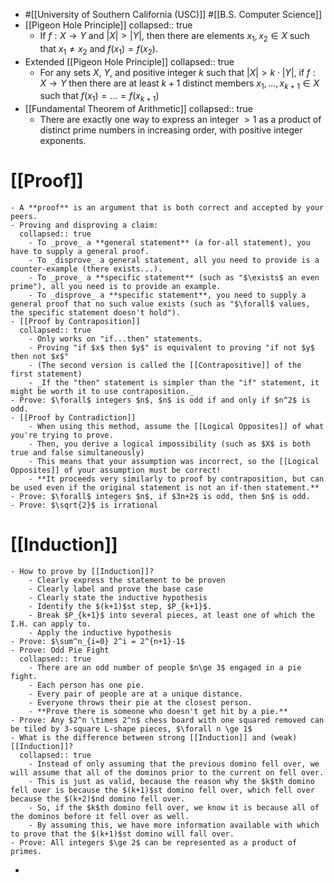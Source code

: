 - #[[University of Southern California (USC)]] #[[B.S. Computer Science]]
- [[Pigeon Hole Principle]]
  collapsed:: true
	- If $f: X \to Y$ and $|X| > |Y|$, then there are elements $x_1, x_2 \in X$ such that $x_1 \ne x_2$ and $f(x_1) = f(x_2)$.
- Extended [[Pigeon Hole Principle]]
  collapsed:: true
	- For any sets $X$, $Y$, and positive integer $k$ such that $|X| > k \cdot |Y|$, if $f: X \to Y$ then there are at least $k+1$ distinct members $x_1, \dots, x_{k+1} \in X$ such that $f(x_1) = \dots = f(x_{k+1})$
- [[Fundamental Theorem of Arithmetic]]
  collapsed:: true
	- There are exactly one way to express an integer $>1$ as a product of distinct prime numbers in increasing order, with positive integer exponents.
# [[Proof]]
	- A **proof** is an argument that is both correct and accepted by your peers.
	- Proving and disproving a claim:
	  collapsed:: true
		- To _prove_ a **general statement** (a for-all statement), you have to supply a general proof.
		- To _disprove_ a general statement, all you need to provide is a counter-example (there exists...).
		- To _prove_ a **specific statement** (such as "$\exists$ an even prime"), all you need is to provide an example.
		- To _disprove_ a **specific statement**, you need to supply a general proof that no such value exists (such as "$\forall$ values, the specific statement doesn't hold").
	- [[Proof by Contraposition]]
	  collapsed:: true
		- Only works on "if...then" statements.
		- Proving "if $x$ then $y$" is equivalent to proving "if not $y$ then not $x$"
		- (The second version is called the [[Contrapositive]] of the first statement)
		- _If the "then" statement is simpler than the "if" statement, it might be worth it to use contraposition._
	- Prove: $\forall$ integers $n$, $n$ is odd if and only if $n^2$ is odd.
	- [[Proof by Contradiction]]
		- When using this method, assume the [[Logical Opposites]] of what you're trying to prove.
		- Then, you derive a logical impossibility (such as $X$ is both true and false simultaneously)
		- This means that your assumption was incorrect, so the [[Logical Opposites]] of your assumption must be correct!
		- **It proceeds very similarly to proof by contraposition, but can be used even if the original statement is not an if-then statement.**
	- Prove: $\forall$ integers $n$, if $3n+2$ is odd, then $n$ is odd.
	- Prove: $\sqrt{2}$ is irrational
# [[Induction]]
	- How to prove by [[Induction]]?
		- Clearly express the statement to be proven
		- Clearly label and prove the base case
		- Clearly state the inductive hypothesis
		- Identify the $(k+1)$st step, $P_{k+1}$.
		- Break $P_{k+1}$ into several pieces, at least one of which the I.H. can apply to.
		- Apply the inductive hypothesis
	- Prove: $\sum^n_{i=0} 2^i = 2^{n+1}-1$
	- Prove: Odd Pie Fight
	  collapsed:: true
		- There are an odd number of people $n\ge 3$ engaged in a pie fight.
		- Each person has one pie.
		- Every pair of people are at a unique distance.
		- Everyone throws their pie at the closest person.
		- **Prove there is someone who doesn't get hit by a pie.**
	- Prove: Any $2^n \times 2^n$ chess board with one squared removed can be tiled by 3-square L-shape pieces, $\forall n \ge 1$
	- What is the difference between strong [[Induction]] and (weak) [[Induction]]?
	  collapsed:: true
		- Instead of only assuming that the previous domino fell over, we will assume that all of the dominos prior to the current on fell over.
		- This is just as valid, because the reason why the $k$th domino fell over is because the $(k+1)$st domino fell over, which fell over because the $(k+2)$nd domino fell over.
		- So, if the $k$th domino fell over, we know it is because all of the dominos before it fell over as well.
		- By assuming this, we have more information available with which to prove that the $(k+1)$st domino will fall over.
	- Prove: All integers $\ge 2$ can be represented as a product of primes.
-